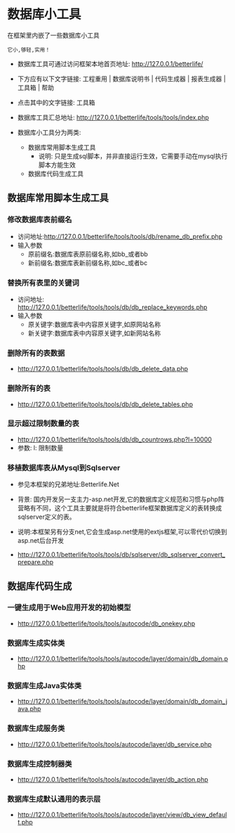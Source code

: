 # 数据库小工具

在框架里内嵌了一些数据库小工具

```
它小,够轻,实用！
```

- 数据库工具可通过访问框架本地首页地址: http://127.0.0.1/betterlife/
- 下方应有以下文字链接: 工程重用 | 数据库说明书 | 代码生成器 | 报表生成器 | 工具箱 | 帮助
- 点击其中的文字链接: 工具箱
- 数据库工具汇总地址: http://127.0.0.1/betterlife/tools/tools/index.php

- 数据库小工具分为两类:

  - 数据库常用脚本生成工具
    - 说明: 只是生成sql脚本，并非直接运行生效，它需要手动在mysql执行脚本方能生效
  - 数据库代码生成工具

## 数据库常用脚本生成工具

### 修改数据库表前缀名

  - 访问地址:http://127.0.0.1/betterlife/tools/tools/db/rename_db_prefix.php
  - 输入参数
    - 原前缀名:数据库表原前缀名称,如bb_或者bb
    - 新前缀名:数据库表新前缀名称,如bc_或者bc


### 替换所有表里的关键词

  - 访问地址: http://127.0.0.1/betterlife/tools/tools/db/db_replace_keywords.php
  - 输入参数
    - 原关键字:数据库表中内容原关键字,如原网站名称
    - 新关键字:数据库表中内容原关键字,如新网站名称

### 删除所有的表数据

  - http://127.0.0.1/betterlife/tools/tools/db/db_delete_data.php

### 删除所有的表

  - http://127.0.0.1/betterlife/tools/tools/db/db_delete_tables.php

### 显示超过限制数量的表

  - http://127.0.0.1/betterlife/tools/tools/db/db_countrows.php?l=10000
  - 参数: l: 限制数量

### 移植数据库表从Mysql到Sqlserver

  - 参见本框架的兄弟地址:Betterlife.Net

  - 背景: 国内开发另一支主力-asp.net开发,它的数据库定义规范和习惯与php阵营略有不同，这个工具主要就是将符合betterlife框架数据库定义的表转换成sqlserver定义的表。

  - 说明:本框架另有分支net,它会生成asp.net使用的extjs框架,可以零代价切换到asp.net后台开发

  - http://127.0.0.1/betterlife/tools/tools/db/sqlserver/db_sqlserver_convert_prepare.php

## 数据库代码生成

### 一键生成用于Web应用开发的初始模型

  - http://127.0.0.1/betterlife/tools/tools/autocode/db_onekey.php

### 数据库生成实体类

  - http://127.0.0.1/betterlife/tools/tools/autocode/layer/domain/db_domain.php

### 数据库生成Java实体类

  - http://127.0.0.1/betterlife/tools/tools/autocode/layer/domain/db_domain_java.php

### 数据库生成服务类

  - http://127.0.0.1/betterlife/tools/tools/autocode/layer/db_service.php

### 数据库生成控制器类

  - http://127.0.0.1/betterlife/tools/tools/autocode/layer/db_action.php

### 数据库生成默认通用的表示层

  - http://127.0.0.1/betterlife/tools/tools/autocode/layer/view/db_view_default.php
